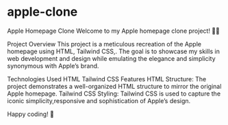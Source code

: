 # apple-clone

Apple Homepage Clone
Welcome to my Apple homepage clone project! 🍏✨

Project Overview
This project is a meticulous recreation of the Apple homepage using HTML, Tailwind CSS,. The goal is to showcase my skills in web development and design while emulating the elegance and simplicity synonymous with Apple’s brand.

Technologies Used
HTML
Tailwind CSS
Features
HTML Structure: The project demonstrates a well-organized HTML structure to mirror the original Apple homepage.
Tailwind CSS Styling: Tailwind CSS is used to capture the iconic simplicity,responsive and sophistication of Apple’s design.

Happy coding! 🚀

